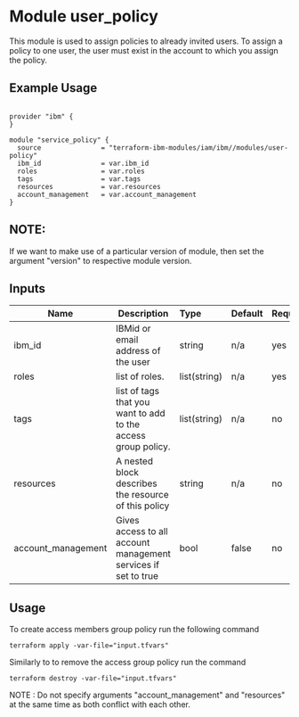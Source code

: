 # Module user_policy

This module is used to assign policies to already invited users. To assign a policy to one user, the user must exist in the account to which you assign the policy.

## Example Usage
```

provider "ibm" {
}

module "service_policy" {
  source               = "terraform-ibm-modules/iam/ibm//modules/user-policy"
  ibm_id               = var.ibm_id
  roles                = var.roles
  tags                 = var.tags
  resources            = var.resources
  account_management   = var.account_management
}

```
## NOTE: 

If we want to make use of a particular version of module, then set the argument "version" to respective module version.

## Inputs

| Name               | Description                                                      | Type         | Default | Required |
|--------------------|------------------------------------------------------------------|:-------------|:------- |:---------|
| ibm_id             | IBMid or email address of the user                               | string       | n/a     | yes      |
| roles              | list of roles.                                                   | list(string) | n/a     | yes      |
| tags               | list of tags that you want to add to the access group policy.    | list(string) | n/a     | no       |
| resources          | A nested block describes the resource of this policy             | string       | n/a     | no       |
| account_management | Gives access to all account management services if set to true   | bool         | false   | no       |

## Usage

To create access members group policy run the following command

  `terraform apply -var-file="input.tfvars"`

Similarly to to remove the access group policy run the command

   `terraform destroy -var-file="input.tfvars"`
   

NOTE : Do not specify arguments "account_management" and "resources" at the same time as both conflict with each other.

